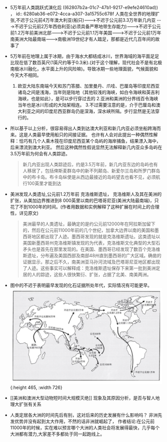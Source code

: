 - 5万年前人类跳跃式演化后 ((62807b2a-01c7-47b1-9217-e9efe24610ad)) ，
  id:: 6280ab36-e072-4cca-a307-3a15755c678f
  人类在全世界的地理扩张,不迟于公元前4万年澳大利亚(船只)--->不迟于公元前3.3万年新几内亚
  --->不迟于公元前2万年西伯利亚(必须具备严寒地带生存能力)--->不迟于公元前1.2万年前美洲北部--->不迟于公元前1.1万年美国--->不迟于公元前1万年南美洲大陆最南端--->南极洲19世纪才有人踏足，那都是近代几百年间的故事了
- 5万年前在地理上属于冰期，由于海水大都结成冰川，世界海域的海平面足足比现在低了数百英尺(1英尺约等于0.3米).(对于这个理解，现代社会不是有北极南极冰川融化，水平面上升的风险嘛)。导致冰期一些地理面貌，气候面貌和今天大不相同。
  1. 欧亚大陆东南端今天和苏门答腊、加里曼丹、爪哇、巴厘岛等印度尼西亚诸岛之间是浅海，当年则是陆地（其他较浅的海峡，如白令海峡和英吉利海峡，也是如此），是可以步行穿过去的
  2.亚洲和美洲的分界线百令海峡当年也是冰川形成的大陆架相连。
  3.不过需要注意的是，介于巴厘岛和澳大利亚之间的印度尼西亚群岛仍是深海，深水峡所隔。步行显然是无法穿行的。
- 所以基于以上分析，很容易得出人类到达澳大利亚和新几内亚必须坐船跨海而来。这是人类最早使用船只的间接证据。
  也许有人会对此提出一种偶然性解释：恰巧有几个人乘木筏在印度尼西亚某个岛屿的海岸捕鱼，结果漂入海中，后来漂流到澳大利亚。
  然后这种偶然性假说显然无法解释新几内亚众多岛屿在3.5万年前为何会有人类踪迹。
  >新几内亚出现人类踪迹后，约是3.5万年前，新几内亚东边的岛屿也有人移居了，包括俾斯麦群岛中的新不列颠岛、新爱尔兰岛和所罗门群岛中的布卡岛。布卡岛纵使是从西边最接近的岛屿望去也看不见，必须航行100英里才能到达
- 美洲发现人类遗址,公元前1.2万年前
  克洛维斯遗址，
  克洛维斯人及其在美洲的扩张，从美加边界推进到8 000英里以南的巴塔哥尼亚(美洲大陆最南端)，只花了不到1000年的时间。(作者用数据和实例解释了这种扩展在时间上的合理性，详见原文)
  
  >美洲最早的人类遗址，最确定的是约公元前12000年在阿拉斯加留下的，然后在公元前11000年前的几个世纪，加拿大边界以南的美国和墨西哥地区都出现了人迹。墨西哥发现的就是克洛维斯遗址。这类遗址以美国新墨西哥州克洛维斯镇发现的为代表，克洛维斯文化典型的大型石矛头也是首先在那里发现的。在美国、墨西哥已经发现了数百个克洛维斯遗址，分布遍及美国西部及南部48州直到墨西哥的广大区域。确凿的证据显示，那之后不久，南美洲亚马孙河流域及巴塔哥尼亚地区都出现了人迹。这些事实可以解释成：克洛维斯遗址保存下来第一批到美洲定居的人的踪迹，这些人很快繁衍、扩张，占据了北美、南美两洲。
- 图中的不迟于表明最早发现的化石证据所处年代，实际情况有可能更早。
  ![人类在全世界的扩张示意图.png](../assets/人类在全世界的扩展示意图_1652536603093_0.png){:height 465, :width 726}
- [[美洲和澳洲大型动物短时间大规模灭绝]] 现象及其原因分析，是否与智人地理大扩张有关系
- 人类定居各大洲的时间先后有别，这对后来的历史发展有什么影响吗？
  非洲先发优势并没有起到太大作用，不然的话非洲就崛起了，
  作者结论:在公元前11000年的时候，实在难以预言哪个大洲的人类社会将发展得最快，几乎每个大洲都有潜力,大家差不多都处于同一起跑线上。